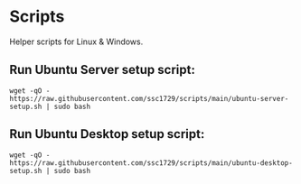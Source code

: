# Scripts

Helper scripts for Linux &amp; Windows.

## Run Ubuntu Server setup script:

```
wget -qO - https://raw.githubusercontent.com/ssc1729/scripts/main/ubuntu-server-setup.sh | sudo bash
```

## Run Ubuntu Desktop setup script:

```
wget -qO - https://raw.githubusercontent.com/ssc1729/scripts/main/ubuntu-desktop-setup.sh | sudo bash
```
